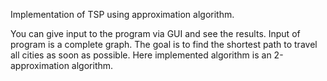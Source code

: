 
Implementation of TSP using approximation algorithm.

You can give input to the program via GUI and see the results.
Input of program is a complete graph.
The goal is to find the shortest path to travel all cities as soon as possible.
Here implemented algorithm is an 2-approximation algorithm.
